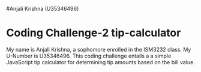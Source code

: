 #Anjali Krishna (U35346496)
# Coding Challenge-2 tip-calculator
My name is Anjali Krishna, a sophomore enrolled in the ISM3232 class. My U-Number is U35346496. This coding challenge entails a a simple JavaScript tip calculator for determining tip amounts based on the bill value.
